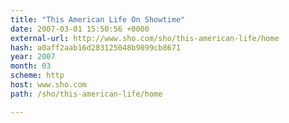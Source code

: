 ```yaml
---
title: "This American Life On Showtime"
date: 2007-03-01 15:50:56 +0000
external-url: http://www.sho.com/sho/this-american-life/home
hash: a0aff2aab16d283125048b9899cb8671
year: 2007
month: 03
scheme: http
host: www.sho.com
path: /sho/this-american-life/home

---
```



